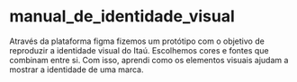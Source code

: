 # manual_de_identidade_visual
Através da plataforma figma fizemos um protótipo com o objetivo de reproduzir a identidade visual do Itaú. Escolhemos cores e fontes que combinam entre si. Com isso, aprendi como os elementos visuais ajudam a mostrar a identidade de uma marca. 
